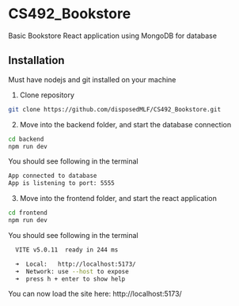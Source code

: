 # CS492_Bookstore

Basic Bookstore React application using MongoDB for database

## Installation

Must have nodejs and git installed on your machine

1. Clone repository
```bash
git clone https://github.com/disposedMLF/CS492_Bookstore.git
```
2. Move into the backend folder, and start the database connection
```bash
cd backend
npm run dev
```
You should see following in the terminal
```bash
App connected to database
App is listening to port: 5555
```


3. Move into the frontend folder, and start the react application
```bash
cd frontend
npm run dev
```
You should see following in the terminal
```bash
  VITE v5.0.11  ready in 244 ms

  ➜  Local:   http://localhost:5173/
  ➜  Network: use --host to expose
  ➜  press h + enter to show help
```

You can now load the site here: http://localhost:5173/
